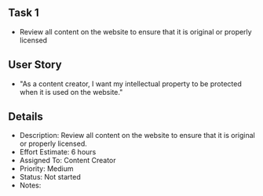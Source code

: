 ## Task 1
* Review all content on the website to ensure that it is original or properly licensed

## User Story
* "As a content creator, I want my intellectual property to be protected when it is used on the website."

## Details
* Description: Review all content on the website to ensure that it is original or properly licensed.
* Effort Estimate: 6 hours
* Assigned To: Content Creator
* Priority: Medium
* Status: Not started
* Notes:

